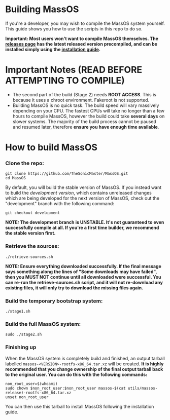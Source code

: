 # Building MassOS
If you're a developer, you may wish to compile the MassOS system yourself. This guide shows you how to use the scripts in this repo to do so.

**Important: Most users won't want to compile MassOS themselves. The [releases page](https://github.com/TheSonicMaster/MassOS/releases) has the latest released version precompiled, and can be installed simply using the [installation guide](https://github.com/TheSonicMaster/MassOS/blob/main/installation-guide.md).**
# Important Notes (READ BEFORE ATTEMPTING TO COMPILE)
- The second part of the build (Stage 2) needs **ROOT ACCESS**. This is because it uses a chroot environment. Fakeroot is not supported.
- Building MassOS is no quick task. The build speed will vary massively depending on your CPU. The fastest CPUs will take no longer than a few hours to compile MassOS, however the build could take **several days** on slower systems. The majority of the build process cannot be paused and resumed later, therefore **ensure you have enough time available**.
# How to build MassOS
### Clone the repo:
```
git clone https://github.com/TheSonicMaster/MassOS.git
cd MassOS
```
By default, you will build the stable version of MassOS. If you instead want to build the *development version*, which contains unreleased changes which are being developed for the next version of MassOS, check out the "development" branch with the following command:
```
git checkout development
```
**NOTE: The development branch is UNSTABLE. It's not guaranteed to even successfully compile at all. If you're a first time builder, we recommend the stable version first.**
### Retrieve the sources:
```
./retrieve-sources.sh
```
**NOTE: Ensure everything downloaded successfully. If the final message says something along the lines of "Some downloads may have failed", then you MUST NOT continue until all downloaded were successful. You can re-run the retrieve-sources.sh script, and it will not re-download any existing files, it will only try to download the missing files again.**
### Build the temporary bootstrap system:
```
./stage1.sh
```
### Build the full MassOS system:
```
sudo ./stage2.sh
```
### Finishing up
When the MassOS system is completely build and finished, an output tarball labelled `massos-<VERSION>-rootfs-x86_64.tar.xz` will be created. **It is highly recommended that you change ownership of the final output tarball back to the original user. You can do this with the following commands:**
```
non_root_user=$(whoami)
sudo chown $non_root_user:$non_root_user massos-$(cat utils/massos-release)-rootfs-x86_64.tar.xz
unset non_root_user
```
You can then use this tarball to install MassOS following the installation guide.
